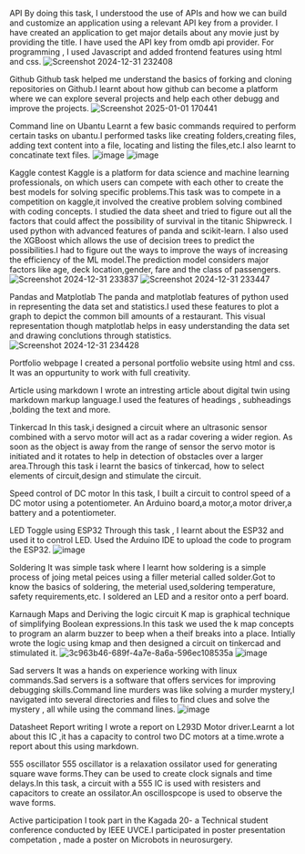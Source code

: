 API 
By doing this task, I understood the use of APIs and how we can build and customize an application using a relevant API key from a provider.
I have created an application to get major details about any movie just by providing the title. I have used the API key from omdb api provider.
For programming , I used Javascript and added frontend features using html and css.
![Screenshot 2024-12-31 232408](https://github.com/user-attachments/assets/e5231a07-a5a1-452b-a211-30b968175e35)

Github
Github task helped me understand the basics of forking and cloning repositories on Github.I learnt about how github can become a platform where we can explore several projects and help each other debugg and improve the projects.
![Screenshot 2025-01-01 170441](https://github.com/user-attachments/assets/828c90ff-fb24-46ac-b285-6bc207710a83)


Command line on Ubantu
Learnt a few basic commands required to perform certain tasks on ubantu.I performed tasks like creating folders,creating files, adding text content into a file, locating and listing the files,etc.I also learnt to concatinate text files.
![image](https://github.com/user-attachments/assets/b27974e9-d8dc-4f73-8323-0f123bc9f056)
![image](https://github.com/user-attachments/assets/3544c547-1932-4293-8790-cced10c3ed3e)


Kaggle contest
Kaggle is a platform for data science and machine learning professionals, on which users can compete with each other to create the best models for solving specific problems.This task was to compete in a competition on kaggle,it involved the creative problem solving combined with coding concepts. I studied the data sheet and tried to figure out all the factors that could affect the possibility of survival in the titanic Shipwreck. I used python with advanced features of panda and scikit-learn. I also used the XGBoost which allows the use of decision trees to predict the possibilities.I had to figure out the ways to improve the ways of increasing the efficiency of the ML model.The prediction model considers major factors like age, deck location,gender, fare and the class of passengers.  
![Screenshot 2024-12-31 233837](https://github.com/user-attachments/assets/8af7d8bd-29ba-4648-b255-8eb48e101a6c)
![Screenshot 2024-12-31 233447](https://github.com/user-attachments/assets/48913638-fdc8-424f-b06f-3b6014e79eaf)


Pandas and Matplotlab
The panda and matplotlab features of python used in representing the data set and statistics.I used these features to plot a graph to depict the common bill amounts of a restaurant. This visual representation though matplotlab helps in easy understanding the data set and drawing conclutions through statistics.
![Screenshot 2024-12-31 234428](https://github.com/user-attachments/assets/190692e9-7df3-4079-b6d9-5219c7fa1c62)


Portfolio webpage
I created a personal portfolio website using html and css. It was an oppurtunity to work with full creativity.

Article using markdown
I wrote an intresting article about digital twin using markdown markup language.I used the features of headings , subheadings ,bolding the text and more.

Tinkercad
In this task,i designed a circuit where an ultrasonic sensor combined with a servo motor will act as a radar covering a wider region. As soon as the object is away from the range of sensor the servo motor is initiated and it rotates to help in detection of obstacles over a larger area.Through this task i learnt the basics of tinkercad, how to select elements of circuit,design and stimulate the circuit.

Speed control of DC motor
In this task, I built a circuit to control speed of a DC motor using a potentiometer. An Arduino board,a motor,a motor driver,a battery and a potentiometer.

LED Toggle using ESP32
Through this task , I learnt about the ESP32 and used it to control LED. Used the Arduino IDE to upload the code to program the ESP32.
![image](https://github.com/user-attachments/assets/e6ac7934-d16b-4e5e-ad2e-a76af01ce09f)


Soldering
It was simple task where I learnt how soldering is a simple process of joing metal peices using a filler meterial called solder.Got to know the basics of soldering, the meterial used,soldering temperature, safety requirements,etc. I soldered an LED and a resitor onto a perf board.

Karnaugh Maps and Deriving the logic circuit
K map is graphical technique of simplifying Boolean expressions.In this task we used the k map concepts to program an alarm buzzer to beep when a theif breaks into a place. Intially wrote the logic using kmap and then designed a circuit on tinkercad and stimulated it.
![3c963b46-689f-4a7e-8a6a-596ec108535a](https://github.com/user-attachments/assets/25ae6efd-2d6a-4f30-94f5-d33a5c5c69b5)
![image](https://github.com/user-attachments/assets/0bf32a9c-8767-4529-9fe3-5073033722d8)


Sad servers
It was a hands on experience working with linux commands.Sad servers is a software that offers services for improving debugging skills.Command line murders was like solving a murder mystery,I navigated into several directories and files to find clues and solve the mystery , all while using the command lines.
![image](https://github.com/user-attachments/assets/21a05355-1a77-4bd0-8466-ca4e5717f56d)


Datasheet Report writing
I wrote a report on L293D Motor driver.Learnt a lot about this IC ,it has a capacity to control two DC motors at a time.wrote a report about this using markdown.


555 oscillator
555 oscillator is a relaxation ossilator used for generating square wave forms.They can be used to create clock signals and time delays.In this task, a circuit with a 555 IC is used with resisters and capacitors to create an ossilator.An oscillospcope is used to observe the wave forms.

Active participation
I took part in the Kagada 20- a Technical student conference conducted by IEEE UVCE.I participated in poster presentation competation , made a poster on Microbots in neurosurgery.





